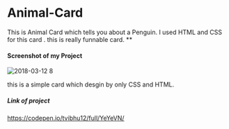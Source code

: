 # Animal-Card
This is Animal Card which tells you about a Penguin. 
I used HTML and CSS for this card .
this is really funnable card. 
**
#### Screenshot of my Project

![2018-03-12 8](https://user-images.githubusercontent.com/37179627/37298950-e5f67ae2-2647-11e8-8b12-2953aeb7c7c3.png)

this is a simple card which desgin by only CSS and HTML.


##### Link of project

https://codepen.io/tvibhu12/full/YeYeVN/

